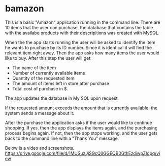 # bamazon

This is a basic "Amazon" application running in the command line. There are 10 items that the user can purchase, the database that contains the table with the availabe products with their descripitions was created with MySQL.

When the the app starts running the user will be asked to identify the item he wants to pruchase by its ID number. Since it is identical it will find the relevant item right away. Then the app asks how many items the user would like to buy. After this step the user will get:
  - The name of the item
  - Number of currently available items
  - Quantity of the requested item
  - The amount of items left in store after purchase
  - Total cost of purchase in $.
  
The app updates the database in My SQL upon request.

If the requested amount exceeds the amount that is currently available, the system sends a message about it.
  
After the purchase the application asks if the user would like to continue shopping. If yes, then the app displays the items again, and the purchasing process begins again. If not, then the app stops working, and the user gets back to the command line with a "Thank You" message.

Below is a video and screenshots.
https://drive.google.com/file/d/1MUSuzJjSGcQ0GGEQB0GthEzdiwpZIopq/view
